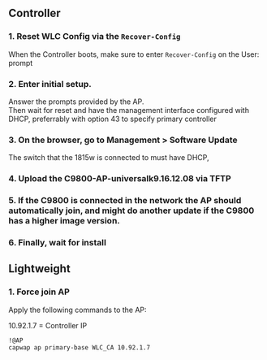 
## Controller
### 1. Reset WLC Config via the `Recover-Config`
When the Controller boots, make sure to enter `Recover-Config` on the User: prompt

### 2. Enter initial setup.
Answer the prompts provided by the AP.  
Then wait for reset and have the management interface configured with DHCP, preferrably with option 43 to specify primary controller

### 3. On the browser, go to Management > Software Update
The switch that the 1815w is connected to must have DHCP, 

### 4. Upload the C9800-AP-universalk9.16.12.08 via TFTP

### 5. If the C9800 is connected in the network the AP should automatically join, and might do another update if the C9800 has a higher image version.

### 6. Finally, wait for install



## Lightweight
### 1. Force join AP
Apply the following commands to the AP:

10.92.1.7 = Controller IP

~~~
!@AP
capwap ap primary-base WLC_CA 10.92.1.7
~~~
